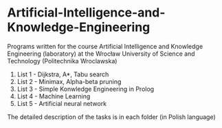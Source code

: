 # Artificial-Intelligence-and-Knowledge-Engineering
Programs written for the course Artificial Intelligence and Knowledge Engineering (laboratory) at the Wrocław University of Science and Technology (Politechnika Wroclawska)

1. List 1 - Dijkstra, A*, Tabu search
2. List 2 - Minimax, Alpha-beta pruning
3. List 3 - Simple Konwledge Engineering in Prolog
4. List 4 - Machine Learning
5. List 5 - Artificial neural network

The detailed description of the tasks is in each folder (in Polish language)

